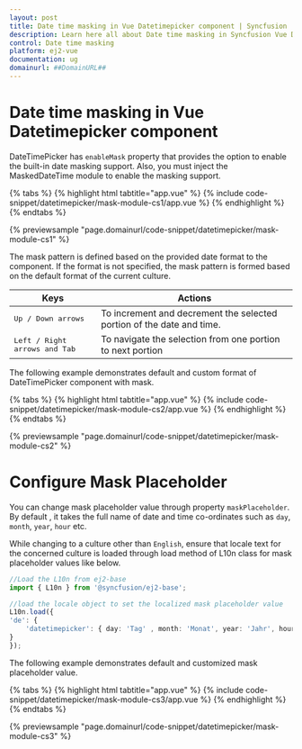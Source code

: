 ```yaml
---
layout: post
title: Date time masking in Vue Datetimepicker component | Syncfusion
description: Learn here all about Date time masking in Syncfusion Vue Datetimepicker component of Syncfusion Essential JS 2 and more.
control: Date time masking 
platform: ej2-vue
documentation: ug
domainurl: ##DomainURL##
---
```


# Date time masking in Vue Datetimepicker component

DateTimePicker has `enableMask` property that provides the option to enable the built-in date masking support. Also, you must inject the MaskedDateTime module to enable the masking support.

{% tabs %}
{% highlight html tabtitle="app.vue" %}
{% include code-snippet/datetimepicker/mask-module-cs1/app.vue %}
{% endhighlight %}
{% endtabs %}
        
{% previewsample "page.domainurl/code-snippet/datetimepicker/mask-module-cs1" %}

The mask pattern is defined based on the provided date format to the component. If the format is not specified, the mask pattern is formed based on the default format of the current culture.

| **Keys** | **Actions** |
| --- | --- |
| <kbd>Up / Down arrows</kbd> | To increment and decrement the selected portion of the date and time. |
| <kbd>Left / Right arrows and Tab</kbd> | To navigate the selection from one portion to next portion |

The following example demonstrates default and custom format of DateTimePicker component with mask.

{% tabs %}
{% highlight html tabtitle="app.vue" %}
{% include code-snippet/datetimepicker/mask-module-cs2/app.vue %}
{% endhighlight %}
{% endtabs %}
        
{% previewsample "page.domainurl/code-snippet/datetimepicker/mask-module-cs2" %}

# Configure Mask Placeholder

You can change mask placeholder value through property `maskPlaceholder`. By default , it takes the full name of date and time co-ordinates such as `day`, `month`, `year`, `hour` etc.

While changing to a culture other than `English`, ensure that locale text for the concerned culture is loaded through load method of L10n class for mask placeholder values like below.

```ts
//Load the L10n from ej2-base
import { L10n } from '@syncfusion/ej2-base';

//load the locale object to set the localized mask placeholder value
L10n.load({
'de': {
    'datetimepicker': { day: 'Tag' , month: 'Monat', year: 'Jahr', hour: 'Stunde' ,minute: 'Minute', second:'Sekunden' }
}
});

```

The following example demonstrates default and customized mask placeholder value.

{% tabs %}
{% highlight html tabtitle="app.vue" %}
{% include code-snippet/datetimepicker/mask-module-cs3/app.vue %}
{% endhighlight %}
{% endtabs %}
        
{% previewsample "page.domainurl/code-snippet/datetimepicker/mask-module-cs3" %}
